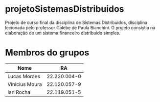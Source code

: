 # projetoSistemasDistribuidos
Projeto de curso final da disciplina de Sistemas Distribuidos, disciplina lecionada pelo professor Calebe de Paula Bianchini. O projeto consistia na elaboração de um sistema financeiro distribuido simples.

# Membros do grupos
| Nome  | RA |
| ------------- | ------------- |
| Lucas Moraes  | 22.220.004-0  |
| Vinicius Moura  | 22.120.057-9  |
| Ian Rocha  | 22.119.051-5 |

